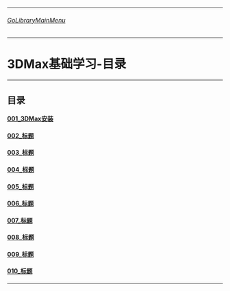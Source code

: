 ___________________________________________________________________________________________
###### [GoLibraryMainMenu](../_LibraryMainMenu_.md)
___________________________________________________________________________________________
# 3DMax基础学习-目录


___________________________________________________________________________________________


## 目录

#### [001_3DMax安装](./3DMaxBase/3DMaxBaseV001.md)

#### [002_标题](./3DMaxBase/3DMaxBaseV002.md)

#### [003_标题](./3DMaxBase/3DMaxBaseV003.md)

#### [004_标题](./3DMaxBase/3DMaxBaseV004.md)

#### [005_标题](./3DMaxBase/3DMaxBaseV005.md)

#### [006_标题](./3DMaxBase/3DMaxBaseV006.md)

#### [007_标题](./3DMaxBase/3DMaxBaseV007.md)

#### [008_标题](./3DMaxBase/3DMaxBaseV008.md)

#### [009_标题](./3DMaxBase/3DMaxBaseV009.md)

#### [010_标题](./3DMaxBase/3DMaxBaseV010.md)

------


